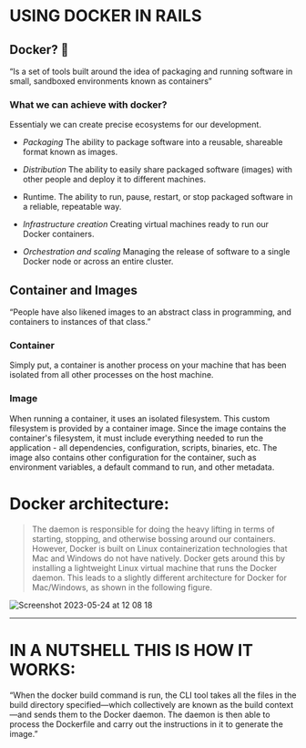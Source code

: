 # USING DOCKER IN RAILS

## Docker? 🐳
“Is a set of tools built around the idea of packaging and running software in small, sandboxed environments known as containers”

### What we can achieve with docker?
Essentialy we can create precise ecosystems for our development.

- *Packaging* The ability to package software into a reusable, shareable format known as
images.

- *Distribution* The ability to easily share packaged software (images) with other people and
deploy it to different machines.

- Runtime. The ability to run, pause, restart, or stop packaged software in a reliable,
repeatable way.

- *Infrastructure creation* Creating virtual machines ready to run our Docker containers.

- *Orchestration and scaling* Managing the release of software to a single Docker node or
across an entire cluster.

## Container and Images
“People have also likened images to an abstract class in programming, and containers to instances of
that class.”

### Container
Simply put, a container is another process on your machine that has been isolated from all other processes on the host machine.


### Image
When running a container, it uses an isolated filesystem. This custom filesystem is provided by a container image. Since the image contains the container's filesystem, it must include everything needed to run the application - all dependencies, configuration, scripts, binaries, etc. The image also contains other configuration for the container, such as environment variables, a default command to run, and other metadata.


# Docker architecture:

> The daemon is responsible for doing the heavy lifting in terms of starting, stopping, and otherwise bossing around our containers.
> However, Docker is built on Linux containerization technologies that Mac and Windows do not have
> natively. Docker gets around this by installing a lightweight Linux virtual machine that runs
> the Docker daemon. This leads to a slightly different architecture for Docker for Mac/Windows, as
> shown in the following figure.

![Screenshot 2023-05-24 at 12 08 18](https://github.com/daniel-enqz/ruby-corners-100/assets/72522628/a547a5c4-f934-4948-9f5a-c150d43472c4)

---

# IN A NUTSHELL THIS IS HOW IT WORKS:
“When the docker build command is run, the CLI tool takes all the files in the build directory
specified—which collectively are known as the build context—and sends them to the
Docker daemon. The daemon is then able to process the Dockerfile and carry out the instructions in
it to generate the image.”

